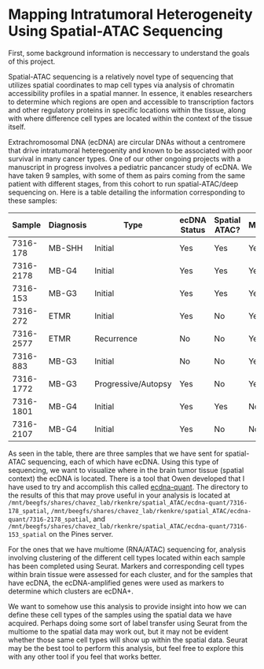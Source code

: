 # Mapping Intratumoral Heterogeneity Using Spatial-ATAC Sequencing
First, some background information is neccessary to understand the goals of this project. 

Spatial-ATAC sequencing is a relatively novel type of sequencing that utilizes spatial coordinates to map cell types via analysis of chromatin accessibility profiles in a spatial manner. In essence, it enables researchers to determine which regions are open and accessible to transcription factors and other regulatory proteins in specific locations within the tissue, along with where difference cell types are located within the context of the tissue itself. 

Extrachromosomal DNA (ecDNA) are circular DNAs without a centromere that drive intratumoral heteregoenity and known to be associated with poor survival in many cancer types. One of our other ongoing projects with a manuscript in progress involves a pediatric pancancer study of ecDNA. We have taken 9 samples, with some of them as pairs coming from the same patient with different stages, from this cohort to run spatial-ATAC/deep sequencing on. Here is a table detailing the information corresponding to these samples: 


| Sample        | Diagnosis     | Type               |  ecDNA Status | Spatial ATAC? | Multiomic? |
| ------------- | ------------- | ------------------ | ------------- | ------------- | ---------------- |
| 7316-178      | MB-SHH        | Initial            |  Yes          |  Yes          |  Yes             |
| 7316-2178     | MB-G4         | Initial            |  Yes          |  Yes          |  Yes             |
| 7316-153      | MB-G3         | Initial            |  Yes          |  Yes          |  Yes             |
| 7316-272      | ETMR          | Initial            |  Yes          |  No           |  Yes             |
| 7316-2577     | ETMR          | Recurrence         |  No           |  No           |  Yes             |
| 7316-883      | MB-G3         | Initial            |  No           |  No           |  Yes             |
| 7316-1772     | MB-G3         | Progressive/Autopsy|  Yes          |  No           |  Yes             |
| 7316-1801     | MB-G4         | Initial            |  Yes          |  Yes          |  No              |
| 7316-2107     | MB-G4         | Initial            |  Yes          |  No           |  No              |


As seen in the table, there are three samples that we have sent for spatial-ATAC sequencing, each of which have ecDNA. Using this type of sequencing, we want to visualize where in the brain tumor tissue (spatial context) the ecDNA is located. There is a tool that Owen developed that I have used to try and accomplish this called [ecdna-quant](https://github.com/auberginekenobi/ecdna-quant). The directory to the results of this that may prove useful in your analysis is located at `/mnt/beegfs/shares/chavez_lab/rkenkre/spatial_ATAC/ecdna-quant/7316-178_spatial`, `/mnt/beegfs/shares/chavez_lab/rkenkre/spatial_ATAC/ecdna-quant/7316-2178_spatial`, and `/mnt/beegfs/shares/chavez_lab/rkenkre/spatial_ATAC/ecdna-quant/7316-153_spatial` on the Pines server. 

For the ones that we have multiome (RNA/ATAC) sequencing for, analysis involving clustering of the different cell types located within each sample has been completed using Seurat. Markers and corresponding cell types within brain tissue were assessed for each cluster, and for the samples that have ecDNA, the ecDNA-amplified genes were used as markers to determine which clusters are ecDNA+. 

We want to somehow use this analysis to provide insight into how we can define these cell types of the samples using the spatial data we have acquired. Perhaps doing some sort of label transfer using Seurat from the multiome to the spatial data may work out, but it may not be evident whether those same cell types will show up within the spatial data. Seurat may be the best tool to perform this analysis, but feel free to explore this with any other tool if you feel that works better. 
